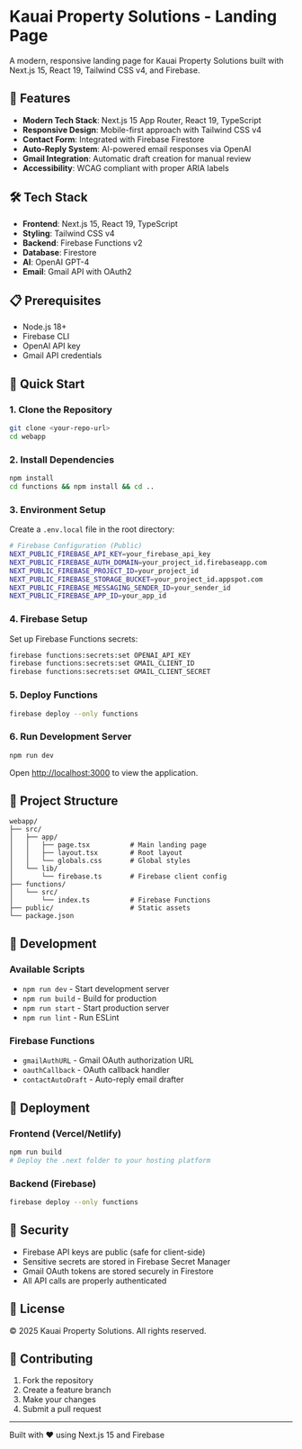 # Kauai Property Solutions - Landing Page

A modern, responsive landing page for Kauai Property Solutions built with Next.js 15, React 19, Tailwind CSS v4, and Firebase.

## 🚀 Features

- **Modern Tech Stack**: Next.js 15 App Router, React 19, TypeScript
- **Responsive Design**: Mobile-first approach with Tailwind CSS v4
- **Contact Form**: Integrated with Firebase Firestore
- **Auto-Reply System**: AI-powered email responses via OpenAI
- **Gmail Integration**: Automatic draft creation for manual review
- **Accessibility**: WCAG compliant with proper ARIA labels

## 🛠️ Tech Stack

- **Frontend**: Next.js 15, React 19, TypeScript
- **Styling**: Tailwind CSS v4
- **Backend**: Firebase Functions v2
- **Database**: Firestore
- **AI**: OpenAI GPT-4
- **Email**: Gmail API with OAuth2

## 📋 Prerequisites

- Node.js 18+ 
- Firebase CLI
- OpenAI API key
- Gmail API credentials

## 🚀 Quick Start

### 1. Clone the Repository
```bash
git clone <your-repo-url>
cd webapp
```

### 2. Install Dependencies
```bash
npm install
cd functions && npm install && cd ..
```

### 3. Environment Setup

Create a `.env.local` file in the root directory:
```bash
# Firebase Configuration (Public)
NEXT_PUBLIC_FIREBASE_API_KEY=your_firebase_api_key
NEXT_PUBLIC_FIREBASE_AUTH_DOMAIN=your_project_id.firebaseapp.com
NEXT_PUBLIC_FIREBASE_PROJECT_ID=your_project_id
NEXT_PUBLIC_FIREBASE_STORAGE_BUCKET=your_project_id.appspot.com
NEXT_PUBLIC_FIREBASE_MESSAGING_SENDER_ID=your_sender_id
NEXT_PUBLIC_FIREBASE_APP_ID=your_app_id
```

### 4. Firebase Setup

Set up Firebase Functions secrets:
```bash
firebase functions:secrets:set OPENAI_API_KEY
firebase functions:secrets:set GMAIL_CLIENT_ID
firebase functions:secrets:set GMAIL_CLIENT_SECRET
```

### 5. Deploy Functions
```bash
firebase deploy --only functions
```

### 6. Run Development Server
```bash
npm run dev
```

Open [http://localhost:3000](http://localhost:3000) to view the application.

## 📁 Project Structure

```
webapp/
├── src/
│   ├── app/
│   │   ├── page.tsx          # Main landing page
│   │   ├── layout.tsx        # Root layout
│   │   └── globals.css       # Global styles
│   └── lib/
│       └── firebase.ts       # Firebase client config
├── functions/
│   └── src/
│       └── index.ts          # Firebase Functions
├── public/                   # Static assets
└── package.json
```

## 🔧 Development

### Available Scripts

- `npm run dev` - Start development server
- `npm run build` - Build for production
- `npm run start` - Start production server
- `npm run lint` - Run ESLint

### Firebase Functions

- `gmailAuthURL` - Gmail OAuth authorization URL
- `oauthCallback` - OAuth callback handler
- `contactAutoDraft` - Auto-reply email drafter

## 🚀 Deployment

### Frontend (Vercel/Netlify)
```bash
npm run build
# Deploy the .next folder to your hosting platform
```

### Backend (Firebase)
```bash
firebase deploy --only functions
```

## 🔐 Security

- Firebase API keys are public (safe for client-side)
- Sensitive secrets are stored in Firebase Secret Manager
- Gmail OAuth tokens are stored securely in Firestore
- All API calls are properly authenticated

## 📝 License

© 2025 Kauai Property Solutions. All rights reserved.

## 🤝 Contributing

1. Fork the repository
2. Create a feature branch
3. Make your changes
4. Submit a pull request

---

Built with ❤️ using Next.js 15 and Firebase
